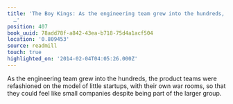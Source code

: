 ```yaml
---
title: 'The Boy Kings: As the engineering team grew into the hundreds, the product
  …'
position: 407
book_uuid: 78add78f-a842-43ea-b718-75d4a1acf504
location: '0.809453'
source: readmill
touch: true
highlighted_on: '2014-02-04T04:05:26.000Z'
---
```


As the engineering team grew into the hundreds, the product teams were refashioned on the model of little startups, with their own war rooms, so that they could feel like small companies despite being part of the larger group.